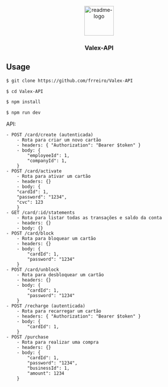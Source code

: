 <p align="center">
  <a href="https://github.com/frreiro/Valex-API">
    <img src="https://notion-emojis.s3-us-west-2.amazonaws.com/prod/svg-twitter/1f355.svg" alt="readme-logo" width="80" height="80">
  </a>

  <h3 align="center">
    Valex-API
  </h3>
</p>

## Usage

```bash
$ git clone https://github.com/frreiro/Valex-API

$ cd Valex-API

$ npm install

$ npm run dev
```

API:

```
- POST /card/create (autenticada)
    - Rota para criar um novo cartão
    - headers: { "Authorization": "Bearer $token" }
    - body: {
        "employeeId": 1,
        "companyId": 1,
    }
- POST /card/activate
    - Rota para ativar um cartão
    - headers: {}
    - body: {
    "cardId": 1,
    "password": "1234",
    "cvc": 123
    }
- GET /card/:id/statements
    - Rota para listar todas as transações e saldo da conta
    - headers: {}
    - body: {}
- POST /card/block
    - Rota para bloquear um cartão
    - headers: {}
    - body: {
        "cardId": 1,
        "password": "1234"
    }
- POST /card/unblock
    - Rota para desbloquear um cartão
    - headers: {}
    - body: {
        "cardId": 1,
        "password": "1234"
    }
- POST /recharge (autenticada)
    - Rota para recarregar um cartão
    - headers: { "Authorization": "Bearer $token" }
    - body: {
        "cardId": 1,
    }
- POST /purchase 
    - Rota para realizar uma compra
    - headers: {}
    - body: {
        "cardId": 1,
        "password": "1234",
        "businessId": 1,
        "amount": 1234
    }

```
